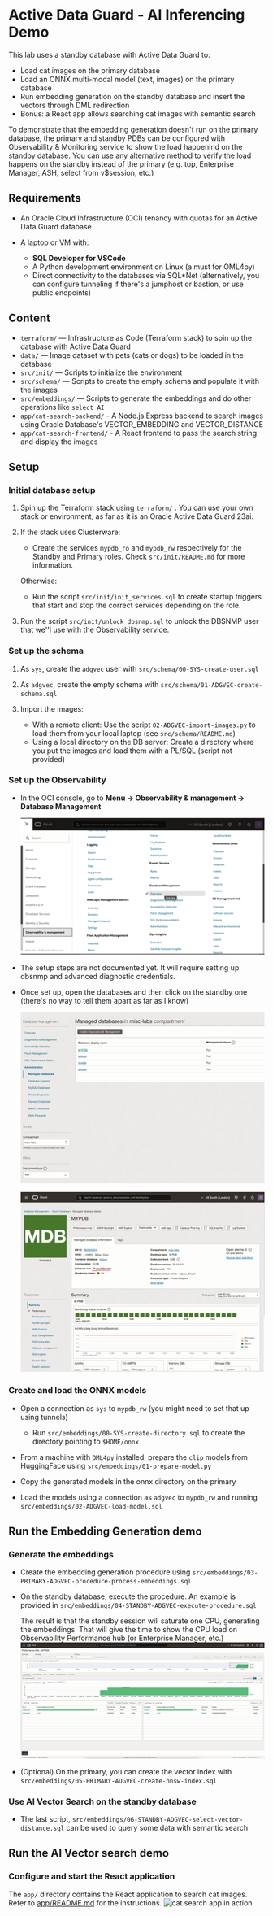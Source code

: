 # Active Data Guard - AI Inferencing Demo

This lab uses a standby database with Active Data Guard to:

* Load cat images on the primary database
* Load an ONNX multi-modal model (text, images) on the primary database
* Run embedding generation on the standby database and insert the vectors through DML redirection
* Bonus: a React app allows searching cat images with semantic search

To demonstrate that the embedding generation doesn't run on the primary database, the primary and standby PDBs can be configured with Observability & Monitoring service to show the load happenind on the standby database. You can use any alternative method to verify the load happens on the standby instead of the primary (e.g. top, Enterprise Manager, ASH, select from v$session, etc.)

## Requirements

* An Oracle Cloud Infrastructure (OCI) tenancy with quotas for an Active Data Guard database
* A laptop or VM with:

  * **SQL Developer for VSCode**
  * A Python development environment on Linux (a must for OML4py)
  * Direct connectivity to the databases via SQL*Net (alternatively, you can configure tunneling if there's a jumphost or bastion, or use public endpoints)

## Content 

* `terraform/` — Infrastructure as Code (Terraform stack) to spin up the database with Active Data Guard
* `data/` — Image dataset with pets (cats or dogs) to be loaded in the database
* `src/init/` — Scripts to initialize the environment
* `src/schema/` — Scripts to create the empty schema and populate it with the images
* `src/embeddings/` — Scripts to generate the embeddings and do other operations like `select AI`
* `app/cat-search-backend/` - A Node.js Express backend to search images using Oracle Database's VECTOR_EMBEDDING and VECTOR_DISTANCE
* `app/cat-search-frontend/` - A React frontend to pass the search string and display the images

## Setup

### Initial database setup

1. Spin up the Terraform stack using `terraform/` . You can use your own stack or environment, as far as it is an Oracle Active Data Guard 23ai.
2. If the stack uses Clusterware:

    * Create the services `mypdb_ro` and `mypdb_rw` respectively for the Standby and Primary roles. Check `src/init/README.md` for more information.

    Otherwise:

    * Run the script `src/init/init_services.sql` to create startup triggers that start and stop the correct services depending on the role.

4. Run the script `src/init/unlock_dbsnmp.sql` to unlock the DBSNMP user that we''l use with the Observability service.

### Set up the schema

1. As `sys`, create the `adgvec` user with `src/schema/00-SYS-create-user.sql`
2. As `adgvec`, create the empty schema with `src/schema/01-ADGVEC-create-schema.sql`
3. Import the images:

    * With a remote client:
      Use the script `02-ADGVEC-import-images.py` to load them from your local laptop (see `src/schema/README.md`)
    * Using a local directory on the DB server:
      Create a directory where you put the images and load them with a PL/SQL (script not provided)

### Set up the Observability

* In the OCI console, go to **Menu -> Observability & management -> Database Management**

    ![OCI Menu pointing to Database Management](doc/images/observability-menu.png)

* The setup steps are not documented yet. It will require setting up dbsnmp and advanced diagnostic credentials.

* Once set up, open the databases and then click on the standby one (there's no way to tell them apart as far as I know)

    ![OCI Menu pointing to Database Management](doc/images/observability-dblist.png)

    ![OCI Menu pointing to Database Management](doc/images/observability-standby.png)

### Create and load the ONNX models

* Open a connection as `sys` to `mypdb_rw` (you might need to set that up using tunnels)

  * Run `src/embeddings/00-SYS-create-directory.sql` to create the directory pointing to `$HOME/onnx`

* From a machine with `OML4py` installed, prepare the `clip` models from HuggingFace using `src/embeddings/01-prepare-model.py`

* Copy the generated models in the onnx directory on the primary

* Load the models using a connection as `adgvec` to `mypdb_rw` and running `src/embeddings/02-ADGVEC-load-model.sql`

## Run the Embedding Generation demo

### Generate the embeddings

* Create the embedding generation procedure using `src/embeddings/03-PRIMARY-ADGVEC-procedure-process-embeddings.sql`

* On the standby database, execute the procedure. An example is provided in `src/embeddings/04-STANDBY-ADGVEC-execute-procedure.sql`

    The result is that the standby session will saturate one CPU, generating the embeddings. That will give the time to show the CPU load on Observability Performance hub (or Enterprise Manager, etc.)
    ![The standby CPU is loaded](doc/images/observability-standby-loaded.png)

* (Optional) On the primary, you can create the vector index with `src/embeddings/05-PRIMARY-ADGVEC-create-hnsw-index.sql`

### Use AI Vector Search on the standby database

* The last script, `src/embeddings/06-STANDBY-ADGVEC-select-vector-distance.sql` can be used to query some data with semantic search

## Run the AI Vector search demo

### Configure and start the React application

The `app/` directory contains the React application to search cat images. Refer to [app/README.md](app/README.md) for the instructions.
![cat search app in action](doc/images/cat-search.gif)